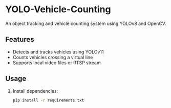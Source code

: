 # YOLO-Vehicle-Counting

An object tracking and vehicle counting system using YOLOv8 and OpenCV.

## Features
- Detects and tracks vehicles using YOLOv11
- Counts vehicles crossing a virtual line
- Supports local video files or RTSP stream

## Usage
1. Install dependencies:
   ```bash
   pip install -r requirements.txt
